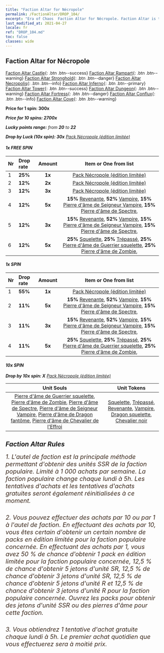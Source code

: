 ```yaml
---
title: "Faction Altar for Nécropole"
permalink: /FactionAltar/DROP_104/
excerpt: "Era of Chaos  Faction Altar for Nécropole. Faction Altar is the primary method for obtaining SSR units from the popular faction. Limited to 1,000 purchases each week. The popular faction changes at 05:00 every Monday. Purchase attempts and free purchase attempts will also reset then."
last_modified_at: 2021-04-27
locale: fr
ref: "DROP_104.md"
toc: false
classes: wide
---
```


##  Faction Altar for **Nécropole**

  [Faction Altar Castle](/fr/FactionAltar/DROP_101/){: .btn .btn--success} [Faction Altar Rampart](/fr/FactionAltar/DROP_102/){: .btn .btn--warning} [Faction Altar Stronghold](/fr/FactionAltar/DROP_103/){: .btn .btn--danger} [Faction Altar Necropolis](/fr/FactionAltar/DROP_104/){: .btn .btn--info} [Faction Altar Inferno](/fr/FactionAltar/DROP_105/){: .btn .btn--primary} [Faction Altar Tower](/fr/FactionAltar/DROP_106/){: .btn .btn--success} [Faction Altar Dungeon](/fr/FactionAltar/DROP_107/){: .btn .btn--warning} [Faction Altar Fortress](/fr/FactionAltar/DROP_108/){: .btn .btn--danger} [Faction Altar Conflux](/fr/FactionAltar/DROP_109/){: .btn .btn--info} [Faction Altar Cove](/fr/FactionAltar/DROP_112/){: .btn .btn--warning} 

  **Price for 1 spin: 300x** <i class="fas fa-gem"/>

  **Price for 10 spins: 2700x** <i class="fas fa-gem"/>

  **Lucky points range:** from **20** to **22**

  **Drop by Luck (10x spin): 30x** [Pack Nécropole (édition limitée)](/ItemsFR/con_2138/)

####  1x FREE SPIN 

  |    Nr    |  Drop rate  |  Amount   |   Item or One from list  |
  |:---------|:------------|:---------:|:------------------------:|
  | 1 | **25%** | **1x** | [Pack Nécropole (édition limitée)](/ItemsFR/con_2138/) |
  | 2 | **12%** | **2x** | [Pack Nécropole (édition limitée)](/ItemsFR/con_2138/) |
  | 3 | **12%** | **3x** | [Pack Nécropole (édition limitée)](/ItemsFR/con_2138/) |
  | 4 | **12%** | **5x** |  **15%** [Revenante](/ItemsFR/unt_210/),  **52%** [Vampire](/ItemsFR/unt_211/),  **15%** [Pierre d'âme de Seigneur Vampire](/ItemsFR/unt_300/),  **15%** [Pierre d'âme de Spectre](/ItemsFR/unt_299/),  |
  | 5 | **12%** | **3x** |  **15%** [Revenante](/ItemsFR/unt_210/),  **52%** [Vampire](/ItemsFR/unt_211/),  **15%** [Pierre d'âme de Seigneur Vampire](/ItemsFR/unt_300/),  **15%** [Pierre d'âme de Spectre](/ItemsFR/unt_299/),  |
  | 6 | **12%** | **5x** |  **25%** [Squelette](/ItemsFR/unt_208/),  **25%** [Trépassé](/ItemsFR/unt_209/),  **25%** [Pierre d'âme de Guerrier squelette](/ItemsFR/unt_297/),  **25%** [Pierre d'âme de Zombie](/ItemsFR/unt_298/),  |


####  1x SPIN 

  |    Nr    |  Drop rate  |  Amount   |   Item or One from list  |
  |:---------|:------------|:---------:|:------------------------:|
  | 1 | **55%** | **1x** | [Pack Nécropole (édition limitée)](/ItemsFR/con_2138/) |
  | 2 | **11%** | **5x** |  **15%** [Revenante](/ItemsFR/unt_210/),  **52%** [Vampire](/ItemsFR/unt_211/),  **15%** [Pierre d'âme de Seigneur Vampire](/ItemsFR/unt_300/),  **15%** [Pierre d'âme de Spectre](/ItemsFR/unt_299/),  |
  | 3 | **11%** | **3x** |  **15%** [Revenante](/ItemsFR/unt_210/),  **52%** [Vampire](/ItemsFR/unt_211/),  **15%** [Pierre d'âme de Seigneur Vampire](/ItemsFR/unt_300/),  **15%** [Pierre d'âme de Spectre](/ItemsFR/unt_299/),  |
  | 4 | **11%** | **5x** |  **25%** [Squelette](/ItemsFR/unt_208/),  **25%** [Trépassé](/ItemsFR/unt_209/),  **25%** [Pierre d'âme de Guerrier squelette](/ItemsFR/unt_297/),  **25%** [Pierre d'âme de Zombie](/ItemsFR/unt_298/),  |


####  10x SPIN 

  **Drop by 10x spin: X** [Pack Nécropole (édition limitée)](/ItemsFR/con_2138/)

  |    Unit Souls    |  Unit Tokens  |
  |:----------------:|:-------------:|
  | [Pierre d'âme de Guerrier squelette](/ItemsFR/unt_297/), [Pierre d'âme de Zombie](/ItemsFR/unt_298/), [Pierre d'âme de Spectre](/ItemsFR/unt_299/), [Pierre d'âme de Seigneur Vampire](/ItemsFR/unt_300/), [Pierre d'âme de Dragon fantôme](/ItemsFR/unt_303/), [Pierre d'âme de Chevalier de l'Effroi](/ItemsFR/unt_302/) | [Squelette](/ItemsFR/unt_208/), [Trépassé](/ItemsFR/unt_209/), [Revenante](/ItemsFR/unt_210/), [Vampire](/ItemsFR/unt_211/), [Dragon squelette](/ItemsFR/unt_214/), [Chevalier noir](/ItemsFR/unt_213/) |



## Faction Altar Rules

  <span style="color: #3c2a1e;font-size:20px">1. L'autel de faction est la principale méthode permettant d'obtenir des unités SSR de la faction populaire. Limité à 1 000 achats par semaine. La faction populaire change chaque lundi à 5h. Les tentatives d'achats et les tentatives d'achats gratuites seront également réinitialisées à ce moment. </span><br/>

<br/>  <span style="color: #3c2a1e;font-size:20px">2. Vous pouvez effectuer des achats par 10 ou par 1 à l'autel de faction. En effectuant des achats par 10, vous êtes certain d'obtenir un certain nombre de packs en édition limitée pour la faction populaire concernée. En effectuant des achats par 1, vous avez 50 % de chance d'obtenir 1 pack en édition limitée pour la faction populaire concernée, 12,5 % de chance d'obtenir 5 jetons d'unité SR, 12,5 % de chance d'obtenir 3 jetons d'unité SR, 12,5 % de chance d'obtenir 5 jetons d'unité R et 12,5 % de chance d'obtenir 3 jetons d'unité R pour la faction populaire concernée. Ouvrez les packs pour obtenir des jetons d'unité SSR ou des pierres d'âme pour cette faction.</span><br/>

<br/>  <span style="color: #3c2a1e;font-size:20px">3. Vous obtiendrez 1 tentative d'achat gratuite chaque lundi à 5h. Le premier achat quotidien que vous effectuerez sera à moitié prix.</span><br/>

<br/>